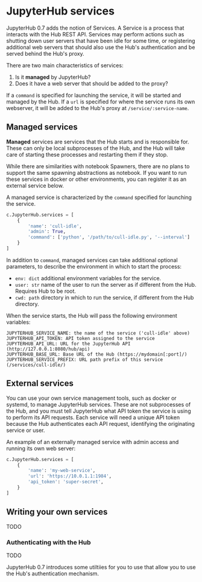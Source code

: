 # JupyterHub services

JupyterHub 0.7 adds the notion of Services.
A Service is a process that interacts with the Hub REST API.
Services may perform actions such as shutting down user servers that have been idle for some time,
or registering additional web servers that should also use the Hub's authentication
and be served behind the Hub's proxy.

There are two main characteristics of services:

1. Is it **managed** by JupyterHub?
2. Does it have a web server that should be added to the proxy?

If a `command` is specified for launching the service, it will be started and managed by the Hub.
If a `url` is specified for where the service runs its own webserver,
it will be added to the Hub's proxy at `/service/:service-name`.

## Managed services

**Managed** services are services that the Hub starts and is responsible for.
These can only be local subprocesses of the Hub,
and the Hub will take care of starting these processes and restarting them if they stop.

While there are similarities with notebook Spawners,
there are no plans to support the same spawning abstractions as notebook.
If you want to run these services in docker or other environments,
you can register it as an external service below.

A managed service is characterized by the `command` specified for launching the service.


```python
c.JupyterHub.services = [
    {
        'name': 'cull-idle',
        'admin': True,
        'command': ['python', '/path/to/cull-idle.py', '--interval']
    }
]
```

In addition to `command`, managed services can take additional optional parameters,
to describe the environment in which to start the process:

- `env: dict` additional environment variables for the service.
- `user: str` name of the user to run the server as if different from the Hub.
    Requires Hub to be root.
- `cwd: path` directory in which to run the service, if different from the Hub directory.

When the service starts, the Hub will pass the following environment variables:

```
JUPYTERHUB_SERVICE_NAME: the name of the service ('cull-idle' above)
JUPYTERHUB_API_TOKEN: API token assigned to the service
JUPYTERHUB_API_URL: URL for the JupyterHub API (http://127.0.0.1:8080/hub/api)
JUPYTERHUB_BASE_URL: Base URL of the Hub (https://mydomain[:port]/)
JUPYTERHUB_SERVICE_PREFIX: URL path prefix of this service (/services/cull-idle/)
```

## External services

You can use your own service management tools, such as docker or systemd, to manage JupyterHub services.
These are not subprocesses of the Hub, and you must tell JupyterHub what API token the service is using to perform its API requests.
Each service will need a unique API token because the Hub authenticates each API request,
identifying the originating service or user.

An example of an externally managed service with admin access and running its own web server:

```python
c.JupyterHub.services = [
    {
        'name': 'my-web-service',
        'url': 'https://10.0.1.1:1984',
        'api_token': 'super-secret',
    }
]
```


## Writing your own services

TODO

### Authenticating with the Hub

TODO

JupyterHub 0.7 introduces some utiltiies for you to use that allow you to use the Hub's authentication mechanism.